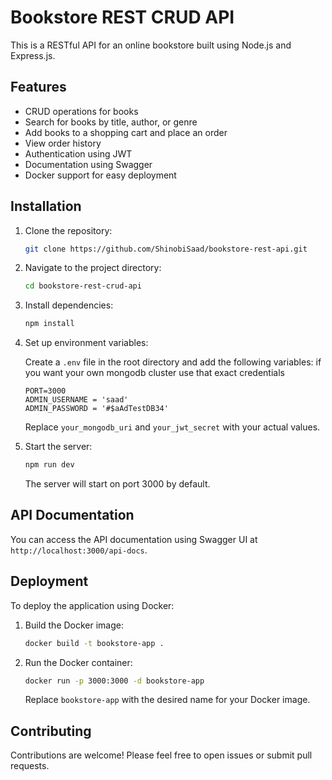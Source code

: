 # Bookstore REST CRUD API

This is a RESTful API for an online bookstore built using Node.js and Express.js.

## Features

- CRUD operations for books
- Search for books by title, author, or genre
- Add books to a shopping cart and place an order
- View order history
- Authentication using JWT
- Documentation using Swagger
- Docker support for easy deployment

## Installation

1. Clone the repository:

   ```bash
   git clone https://github.com/ShinobiSaad/bookstore-rest-api.git
   ```

2. Navigate to the project directory:

   ```bash
   cd bookstore-rest-crud-api
   ```

3. Install dependencies:

   ```bash
   npm install
   ```

4. Set up environment variables:

   Create a `.env` file in the root directory and add the following variables: if you want your own mongodb cluster use that exact credentials

   ```
   PORT=3000
   ADMIN_USERNAME = 'saad'
   ADMIN_PASSWORD = '#$aAdTestDB34'
   ```

   Replace `your_mongodb_uri` and `your_jwt_secret` with your actual values.

5. Start the server:

   ```bash
   npm run dev
   ```

   The server will start on port 3000 by default.

## API Documentation

You can access the API documentation using Swagger UI at `http://localhost:3000/api-docs`.

## Deployment

To deploy the application using Docker:

1. Build the Docker image:

   ```bash
   docker build -t bookstore-app .
   ```

2. Run the Docker container:

   ```bash
   docker run -p 3000:3000 -d bookstore-app
   ```

   Replace `bookstore-app` with the desired name for your Docker image.

## Contributing

Contributions are welcome! Please feel free to open issues or submit pull requests.

